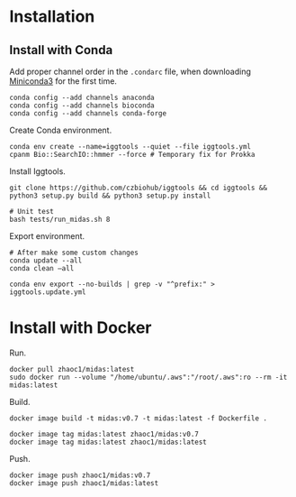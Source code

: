 
# Installation

## Install with Conda


Add proper channel order in the `.condarc` file, when downloading [Miniconda3](https://docs.conda.io/en/latest/miniconda.html) for the first time.
```
conda config --add channels anaconda
conda config --add channels bioconda
conda config --add channels conda-forge
```

Create Conda environment.

```
conda env create --name=iggtools --quiet --file iggtools.yml
cpanm Bio::SearchIO::hmmer --force # Temporary fix for Prokka
```

Install Iggtools.

```
git clone https://github.com/czbiohub/iggtools && cd iggtools && python3 setup.py build && python3 setup.py install

# Unit test
bash tests/run_midas.sh 8
```

Export environment.

```
# After make some custom changes 
conda update --all 
conda clean –all

conda env export --no-builds | grep -v "^prefix:" > iggtools.update.yml
```

# Install with Docker

Run.

```
docker pull zhaoc1/midas:latest
sudo docker run --volume "/home/ubuntu/.aws":"/root/.aws":ro --rm -it midas:latest
```

Build.

```
docker image build -t midas:v0.7 -t midas:latest -f Dockerfile .

docker image tag midas:latest zhaoc1/midas:v0.7
docker image tag midas:latest zhaoc1/midas:latest
```

Push.

```
docker image push zhaoc1/midas:v0.7
docker image push zhaoc1/midas:latest
```



